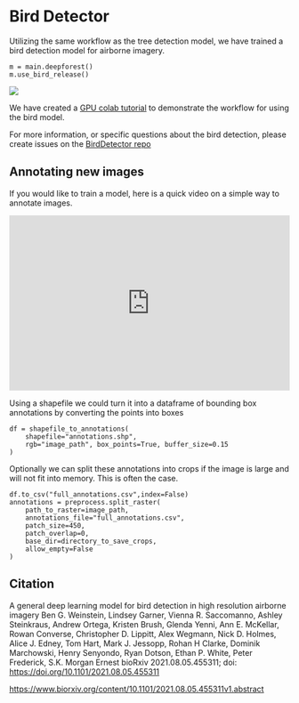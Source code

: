 # Bird Detector

Utilizing the same workflow as the tree detection model, we have trained a bird detection model for airborne imagery.

```
m = main.deepforest()
m.use_bird_release()
```

![](../www/bird_panel.jpg)

We have created a [GPU colab tutorial](https://colab.research.google.com/drive/1e9_pZM0n_v3MkZpSjVRjm55-LuCE2IYE?usp=sharing
) to demonstrate the workflow for using the bird model.

For more information, or specific questions about the bird detection, please create issues on the [BirdDetector repo](https://github.com/weecology/BirdDetector)

## Annotating new images

If you would like to train a model, here is a quick video on a simple way to annotate images.

<div style="position: relative; padding-bottom: 62.5%; height: 0;"><iframe src="https://www.loom.com/embed/e1639d36b6ef4118a31b7b892344ba83" frameborder="0" webkitallowfullscreen mozallowfullscreen allowfullscreen style="position: absolute; top: 0; left: 0; width: 100%; height: 100%;"></iframe></div>

Using a shapefile we could turn it into a dataframe of bounding box annotations by converting the points into boxes


```
df = shapefile_to_annotations(
    shapefile="annotations.shp", 
    rgb="image_path", box_points=True, buffer_size=0.15
)
```

Optionally we can split these annotations into crops if the image is large and will not fit into memory. This is often the case.

```
df.to_csv("full_annotations.csv",index=False)
annotations = preprocess.split_raster(
    path_to_raster=image_path,
    annotations_file="full_annotations.csv",
    patch_size=450,
    patch_overlap=0,
    base_dir=directory_to_save_crops,
    allow_empty=False
)
```

## Citation

A general deep learning model for bird detection in high resolution airborne imagery
Ben G. Weinstein, Lindsey Garner, Vienna R. Saccomanno, Ashley Steinkraus, Andrew Ortega, Kristen Brush, Glenda Yenni, Ann E. McKellar, Rowan Converse, Christopher D. Lippitt, Alex Wegmann, Nick D. Holmes, Alice J. Edney, Tom Hart, Mark J. Jessopp, Rohan H Clarke, Dominik Marchowski, Henry Senyondo, Ryan Dotson, Ethan P. White, Peter Frederick, S.K. Morgan Ernest
bioRxiv 2021.08.05.455311; doi: https://doi.org/10.1101/2021.08.05.455311

https://www.biorxiv.org/content/10.1101/2021.08.05.455311v1.abstract
